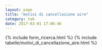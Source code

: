 ```yaml
---
layout: page
title: "motivi di cancellazione aire"
category: tab
date: 2017-03-01 17:06:46
---
```


{% include form_ricerca.html %}
{% include tabelle/motivi_di_cancellazione_aire.html %}

